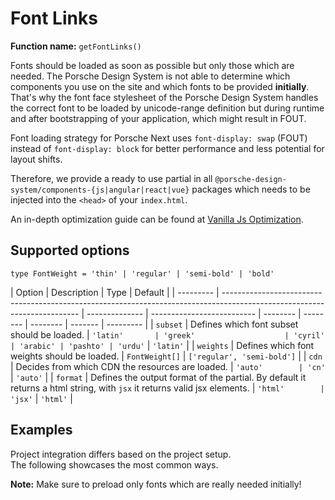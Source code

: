 # Font Links

**Function name:** `getFontLinks()`

Fonts should be loaded as soon as possible but only those which are needed. The Porsche Design System is not able to
determine which components you use on the site and which fonts to be provided **initially**. That's why the font face
stylesheet of the Porsche Design System handles the correct font to be loaded by unicode-range definition but during
runtime and after bootstrapping of your application, which might result in FOUT.

Font loading strategy for Porsche Next uses `font-display: swap` (FOUT) instead of `font-display: block` for better
performance and less potential for layout shifts.

Therefore, we provide a ready to use partial in all `@porsche-design-system/components-{js|angular|react|vue}` packages
which needs to be injected into the `<head>` of your `index.html`.

An in-depth optimization guide can be found at
[Vanilla Js Optimization](must-know/initialization/vanilla-js#optimization).

## Supported options

`type FontWeight = 'thin' | 'regular' | 'semi-bold' | 'bold'`

| Option    | Description                                                                                                              | Type           | Default                    |
| --------- | ------------------------------------------------------------------------------------------------------------------------ | -------------- | -------------------------- | -------- | -------- | -------- | ------- | --------- |
| `subset`  | Defines which font subset should be loaded.                                                                              | `'latin'       | 'greek'                    | 'cyril'  | 'arabic' | 'pashto' | 'urdu'` | `'latin'` |
| `weights` | Defines which font weights should be loaded.                                                                             | `FontWeight[]` | `['regular', 'semi-bold']` |
| `cdn`     | Decides from which CDN the resources are loaded.                                                                         | `'auto'        | 'cn'`                      | `'auto'` |
| `format`  | Defines the output format of the partial. By default it returns a html string, with `jsx` it returns valid jsx elements. | `'html'        | 'jsx'`                     | `'html'` |

## Examples

Project integration differs based on the project setup.  
The following showcases the most common ways.

**Note:** Make sure to preload only fonts which are really needed initially!

<PartialDocs name="getFontLinks" :params="params" location="head"></PartialDocs>

<script lang="ts">
import Vue from 'vue';
import Component from 'vue-class-component';

@Component
export default class Code extends Vue {
  public params = [
    { 
      value: ""
    },
    { 
      value: "{ cdn: 'cn' }",
      comment: 'force using China CDN'
    },
  ];
}
</script>

